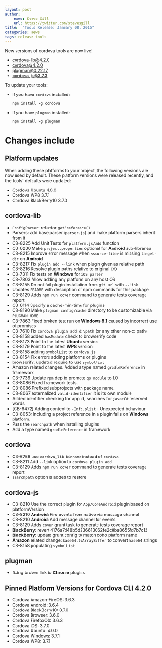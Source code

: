 ```yaml
---
layout: post
author:
    name: Steve Gill
    url: https://twitter.com/stevesgill
title:  "Tools Release: January 08, 2015"
categories: news
tags: release tools
---
```

New versions of cordova tools are now live!

* [cordova-lib@4.2.0](https://www.npmjs.org/package/cordova-lib)
* [cordova@4.2.0](https://www.npmjs.org/package/cordova)
* [plugman@0.22.17](https://www.npmjs.org/package/plugman)
* [cordova-js@3.7.3](https://www.npmjs.org/package/cordova-js)

To update your tools:

  * If you have `cordova` installed:

        npm install -g cordova

  * If you have `plugman` installed:

        npm install -g plugman

# Changes include
<!--more-->

## Platform updates
When adding these platforms to your project, the following versions are now used by default.
These platform versions were released recently, and the tools' defaults were updated:

* Cordova Ubuntu 4.0.0
* Cordova WP8 3.7.1
* Cordova BlackBerry10  3.7.0

## cordova-lib

* `ConfigParser`: refactor `getPreference()`
* Parsers: add base parser (`parser.js`) and make platform parsers inherit from it
* CB-8225 Add Unit Tests for `platform.js/add` function
* CB-8230 Make `project.properties` optional for **Android** sub-libraries
* CB-8215 Improve error message when `<source-file>` is missing `target-dir` on **Android**
* CB-8217 Fix `plugin add --link` when plugin given as relative path
* CB-8216 Resolve plugin paths relative to original `CWD`
* CB-7311 Fix tests on **Windows** for `iOS parser`
* CB-7803 Allow adding any platform on any host OS
* CB-8155 Do not fail plugin installation from `git url` with `--link`
* Updates `README` with description of npm commands for this package
* CB-8129 Adds `npm run cover` command to generate tests coverage report
* CB-8114 Specify a cache-min-time for plugins
* CB-8190 Make `plugman config/cache` directory to be customizable via `PLUGMAN_HOME`
* CB-7863 Fixed broken test run on **Windows 8.1** caused by incorrect use of promises
* CB-7610 Fix `cordova plugin add d:\path` (or any other non-c: path)
* CB-8158 added `hasModule` check to browserify code
* CB-8173 Point to the latest **Ubuntu** version
* CB-8179 Point to the latest **WP8** version
* CB-8158 adding `symbolList` to `cordova.js`
* CB-8154 Fix errors adding platforms or plugins
* browserify: updated require to use `symbollist`
* Amazon related changes. Added a type named `gradleReference` in framework
* CB-7736 Update `npm` dep to promote `qs module` to 1.0
* CB-8086 Fixed framework tests.
* CB-8086 Prefixed subprojects with package name.
* CB-8067 externalized `valid-identifier` it is its own module
* Added identifier checking for app id, searches for `java+C#` reserved words
* [CB-6472] Adding content to `-Info.plist` - Unexpected behaviour
* CB-8053: Including a project reference in a plugin fails on **Windows** platform.
* Pass the `searchpath` when installing plugins
* Add a type named `gradleReference` in framework

## cordova

* CB-6756 use `cordova_lib.binname` instead of `cordova`
* CB-8211 Add `--link` option to `cordova plugin add`
* CB-8129 Adds `npm run cover` command to generate tests coverage report
* `searchpath` option is added to restore

## cordova-js

* CB-8210 Use the correct plugin for `App/CoreAndroid` plugin based on platformVersion
* CB-8210 **Android**: Fire events from native via message channel
* CB-8210 **Android**: Add message channel for events
* CB-8129 Adds `cover` grunt task to generate tests coverage report
* **BlackBerry**: revert 4176a7d48b5d236613062fe2c8ba8655fd7b7c12
* **BlackBerry**: update grunt config to match coho platform name
* **Amazon** related change: `base64.toArrayBuffer` to convert `base64` strings
* CB-8158 populating `symbolList`

## plugman

* fixing broken link to **Chrome** plugins

## Pinned Platform Versions for Cordova CLI 4.2.0

* Cordova Amazon-FireOS: 3.6.3
* Cordova Android: 3.6.4
* Cordova BlackBerry10: 3.7.0
* Cordova Browser: 3.6.0
* Cordova FirefoxOS: 3.6.3
* Cordova iOS: 3.7.0
* Cordova Ubuntu: 4.0.0
* Cordova Windows: 3.7.1
* Cordova WP8: 3.7.1
